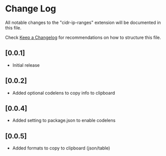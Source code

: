 # Change Log

All notable changes to the "cidr-ip-ranges" extension will be documented in this file.

Check [Keep a Changelog](http://keepachangelog.com/) for recommendations on how to structure this file.

## [0.0.1]

- Initial release

## [0.0.2]

- Added optional codelens to copy info to clipboard

## [0.0.4]

- Added setting to package.json to enable codelens

## [0.0.5]

- Added formats to copy to clipboard (json/table)
